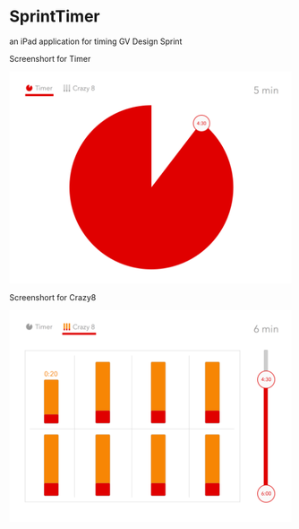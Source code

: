 SprintTimer
===========

an iPad application for timing GV Design Sprint

Screenshort for Timer

![Screen short for timer](https://raw.githubusercontent.com/apirak/SprintTimer/master/document/Timer.png)

Screenshort for Crazy8

![Screen short for crazy8](https://raw.githubusercontent.com/apirak/SprintTimer/master/document/Crazy8.png)



